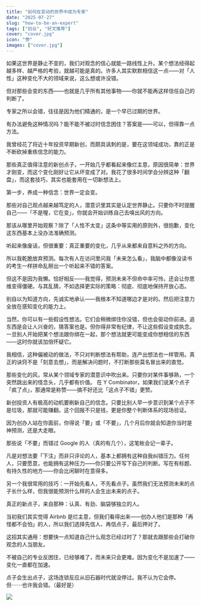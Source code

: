 ```yaml
---
title: "如何在变动的世界中成为专家"
date: "2025-07-27"
slug: "how-to-be-an-expert"
tags: ["创业", "好文推荐"]
cover: "cover.jpg"
icon: "😎"
images: ["cover.jpg"]
---
```

如果这世界是静止不变的，我们对观念的信心就能一路线性上升。某个想法经得起越多样、越严格的考验，就越可能是真的。许多人其实默默相信这一点——对「人性」这种变化不大的领域来说，这么想或许没错。



但对那些会变的东西——也就是几乎所有其他事物——你就不能再这样信任自己的判断了。



专家之所以会错，往往是因为他们精通的，是一个早已过期的世界。



有办法避免这种情况吗？能不能不被过时信念困住？答案是——可以，但得靠一点方法。



我曾经花了将近十年投资早期新创，而颇具讽刺的是，要在这领域成功，靠的正是不断砍掉重练信念的能力。



那些真正值得注意的新创点子，一开始几乎都看起来像烂主意，原因很简单：世界才刚变，而这个变化刚好让它从坏变成了对。我花了很多时间学会分辨这种「翻盘」，而这套技巧，其实也能套用在一切新想法上。



第一步，养成一种信念：世界一定会变。



那些对自己观点越来越笃定的人，潜意识里其实是认定世界静止。只要你不时提醒自己——「不是喔，它在变」，你就会开始训练自己去嗅出风的方向。



那该从哪里开始观察？除了「人性不太变」这条中等实用的原则外，很抱歉，变化这东西基本上没办法准确预测。



听起来像废话，但很重要：真正重要的变化，几乎从来都来自意料之外的方向。



所以我乾脆放弃预测。每次有人在访问里问我「未来怎么看」，我脑中都像没读书的考生一样拼命乱掰出一个听起来不错的答案。



但这不是因为我懒。恰好相反——我觉得，预测未来不但命中率可怜，还会让你思维变得僵硬。与其乱猜，不如选择更实际的策略：彻底、彻底地保持开放心态。



别自以为知道方向，先诚实地承认——我根本不知道哪边才是对的。然后把注意力全放在感知变化的能力上。



当然，你可以有一些假设性想法。它们会稍微绑住你没错，但也会驱动你前进。追东西是会让人兴奋的，猜答案也是。但你得非常有纪律，不让这些假设变成执念。
一旦别人开始把某个想法跟你绑在一起，那个想法就更可能变成你想相信的东西——这时你就该加倍怀疑它。



我相信，这种偏被动的做法，不只对判断想法有帮助，连产出想法也一样管用。真正的诀窍不是「刻意去想」，而是解决问题时，不打断那些莫名冒出来的直觉。



那些变化的风，常从某个领域专家的潜意识中吹出来。只要你对某件事够熟，一个突然跳出来的怪念头，几乎都有价值。
在 Y Combinator，如果我们说某个点子「疯了点」，那通常是称赞——搞不好还比「这点子不错」更赞。



新创投资人有极高的动机要刷新自己的信念。只要比别人早一步意识到某个点子不是垃圾，那就可能赚翻。这个回报不只是钱，更是你整个判断体系的现场验证。



因为创办人站在你面前，你得说「要」或「不要」，几个月后你就会知道你当时是神预测，还是大走眼。



那些说「不要」而错过 Google 的人（真的有几个），这笔帐会记一辈子。



凡是对想法要「下注」而非只评论的人，基本上都拥有这种自我纠错压力。任何人，只要愿意，也能拥有这种压力——你只要公开写下自己的判断。写在有标题、有持久性的地方——你会比闲聊时在意得多。



另一个我很常用的技巧：一开始先看人，不先看点子。虽然我们无法预测未来的点子长什么样，但我很能预测什么样的人会生出未来的点子。



真正的新点子，来自那种：认真、有劲、脑袋够独立的人。



当初我们其实觉得 Airbnb 是烂主意，但我们看得出来——创办人他们是那种「再怪都不会怕」的人，所以我们选择先信人、再信点子，最后押对了。



这招其实通用：想要快一点知道自己什么观念已经过时了？那就去跟那些会打破你观念的人当朋友。



不被自己的专业反困住，已经够难了，而未来只会更难。因为变化不是加速了——变化一直都在加速。



点子会生出点子，这场连锁反应从旧石器时代就没停过。我不认为它会停。
但⋯⋯也许我会错。（最好是）




![](https://prod-files-secure.s3.us-west-2.amazonaws.com/112d0858-5090-4d34-a606-b75eb8d65fd2/46476355-9cf3-4e99-9b7a-3531bc426380/1000202064.png?X-Amz-Algorithm=AWS4-HMAC-SHA256&X-Amz-Content-Sha256=UNSIGNED-PAYLOAD&X-Amz-Credential=ASIAZI2LB4662OE6GZSH%2F20250825%2Fus-west-2%2Fs3%2Faws4_request&X-Amz-Date=20250825T144951Z&X-Amz-Expires=3600&X-Amz-Security-Token=IQoJb3JpZ2luX2VjEAYaCXVzLXdlc3QtMiJGMEQCIF2bnJ2J%2F%2FlnlY3zCMLGqqDXPDs9q%2FcEfMiHGOhNx1FhAiBdfa3ziQgjqZ0yewrHSN603E8My4o1ACyDWalb091MLCr%2FAwhfEAAaDDYzNzQyMzE4MzgwNSIMR9Uuo21Ma7bB64mNKtwD66pJkm01QWJ393LfdDVFBQI7VLXcIMHi5IbqfxuvctktxO%2F456AJLnoUYsHLVfkFczff3P8c%2B62MAGp1gFq%2FrIQO6vWNZ97RamqypplcuJgIqYuhIngnEmXTHta48YUth3E5TeRloM6R7EfnCuOHJy4sUJh5dxRww63C25Y2v6Aa4TFHF0D1i9g6ceZsOrGbMb7GpLOzM6NWthff5YUkpZMq%2FaDvP9%2BZ1LNgFlZZP4gDAIrI101HFQtrofDl2slKWJpvLHBCIm2gsy3y%2FyxrQ%2Bsj10xHPgosrKWeIhv%2FA3%2FkfNU7IaVwxdIx5bESMYdo8MBia60dhKE3wrCIKTun%2BH17P0r4Ws75UmmPoTKZdCFZ7Cd4uRK6Pige48vC5rjrPEGmWwBdp5Vvgmm1CjIY6qyW3lTJ3nAitF94Q9YzcrDNKoTs8%2BNapkGd7LI7hLR7qbKnlwTfWYYqwle5NcU%2FDRGsXiwbUqBR4GmAxp8Ypf%2FdLrd4EX2fNVWWHcYY9yDGsOf58jKzmUnq1JTpAFKO904JRG75nDEsc2NhbDV43IN0rYkO5%2BkJzkcqXYYAib%2BO9C%2B8AEb5PKXkhw4tzIPAeDQvM7G2ItX6M7db1tUFCHJm0JdnvH%2FCVb6b8jkw6dqxxQY6pgGvoKFHLUBf1j3Hka1Y5mbNGDkQfPmz%2FqEjzCHckK9LuNk%2F5Cpa4jONh%2Fmr7P5i3GNa9QeVZffhuMiPKYKAd4HgoUSOqf5oIA9IVV1kshxTgikECe%2BOBWZl9%2BvrBMH9Q5Si6%2Bm9u2qq8gr62wy213RwIePUoAGyl5RSR5xwUNCNseyI11Z%2BaW3ABu0GnT6OlhJRcwy%2BZFca3IETEiU65nXaAaT9Ai7r&X-Amz-Signature=17b2434fae3e040008da265d8bf71e675e58b579c4174d6a12a7bbbfdd847023&X-Amz-SignedHeaders=host&x-amz-checksum-mode=ENABLED&x-id=GetObject)

